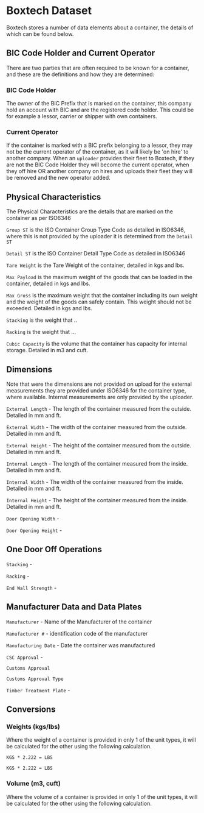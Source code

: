 # Boxtech Dataset

Boxtech stores a number of data elements about a container, the details of which can be found below.

## BIC Code Holder and Current Operator

There are two parties that are often required to be known for a container, and these are the definitions and how they are determined:

### BIC Code Holder

The owner of the BIC Prefix that is marked on the container, this company hold an account with BIC and are the registered code holder.  This could be for example a lessor, carrier or shipper with own containers.

### Current Operator

If the container is marked with a BIC prefix belonging to a lessor, they may not be the current operator of the container, as it will likely be 'on hire' to another company.  When an `uploader` provides their fleet to Boxtech, if they are not the BIC Code Holder they will become the current operator, when they off hire OR another company on hires and uploads their fleet they will be removed and the new operator added.  

## Physical Characteristics 

The Physical Characteristics are the details that are marked on the container as per ISO6346

`Group ST` is the ISO Container Group Type Code as detailed in ISO6346, where this is not provided by the uploader it is determined from the `Detail ST` 

`Detail ST` is the ISO Container Detail Type Code as detailed in ISO6346

`Tare Weight` is the Tare Weight of the container, detailed in kgs and lbs.  

`Max Payload` is the maximum weight of the goods that can be loaded in the container, detailed in kgs and lbs. 

`Max Gross` is the maximum weight that the container including its own weight and the weight of the goods can safely contain.  This weight should not be exceeded.  Detailed in kgs and lbs.  

`Stacking` is the weight that ..

`Racking` is the weight that ...

`Cubic Capacity` is the volume that the container has capacity for internal storage.  Detailed in m3 and cuft. 

## Dimensions 

Note that were the dimensions are not provided on upload for the external measurements they are provided under ISO6346 for the container type, where available.  Internal measurements are only provided by the uploader.

`External Length` - The length of the container measured from the outside.  Detailed in mm and ft.

`External Width` - The width of the container measured from the outside.  Detailed in mm and ft.

`External Height` - The height of the container measured from the outside.  Detailed in mm and ft.

`Internal Length` - The length of the container measured from the inside.  Detailed in mm and ft.

`Internal Width` - The width of the container measured from the inside.  Detailed in mm and ft.

`Internal Height` - The height of the container measured from the inside.  Detailed in mm and ft.

`Door Opening Width` - 

`Door Opening Height` - 

## One Door Off Operations 

`Stacking` - 

`Racking` - 

`End Wall Strength` - 

## Manufacturer Data and Data Plates

`Manufacturer` - Name of the Manufacturer of the container

`Manufacturer #` - identification code of the manufacturer

`Manufacturing Date` - Date the container was manufactured 

`CSC Approval` - 

`Customs Approval`

`Customs Approval Type`

`Timber Treatment Plate` - 

## Conversions

### Weights \(kgs/lbs\)

Where the weight of a container is provided in only 1 of the unit types, it will be calculated for the other using the following calculation.

 `KGS * 2.222 = LBS`

 `KGS * 2.222 = LBS`

### Volume \(m3, cuft\)

Where the volume of a container is provided in only 1 of the unit types, it will be calculated for the other using the following calculation.

